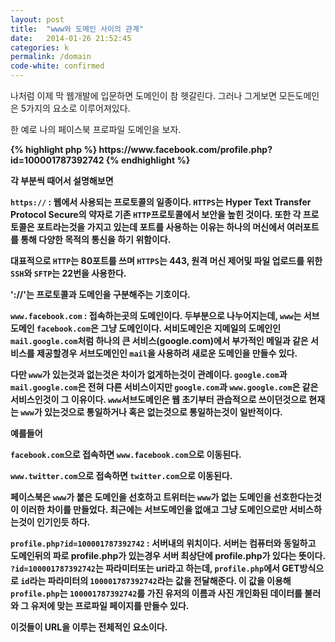 ```yaml
---
layout: post
title:  "www와 도메인 사이의 관계"
date:   2014-01-26 21:52:45
categories: k
permalink: /domain
code-white: confirmed
---
```


나처럼 이제 막 웹개발에 입문하면 도메인이 참 헷갈린다. 그러나 그게보면 모든도메인은 5가지의 요소로 이루어져있다. 

한 예로 나의 페이스북 프로파일 도메인을 보자.

<strong>
{% highlight php %}
https://www.facebook.com/profile.php?id=100001787392742
{% endhighlight %}
</string>

각 부분씩 때어서 설명해보면

`https://` : 웹에서 사용되는 프로토콜의 일종이다. `HTTPS`는 Hyper Text Transfer Protocol Secure의 약자로 기존 `HTTP`프로토콜에서 보안을 높힌 것이다. 또한 각 프로토콜은 포트라는것을 가지고 있는데 포트를 사용하는 이유는 하나의 머신에서 여러포트를 통해 다양한 목적의 통신을 하기 위함이다.

대표적으로 `HTTP`는 80포트를 쓰며 `HTTPS`는 443, 원격 머신 제어및 파일 업로드를 위한 `SSH`와 `SFTP`는 22번을 사용한다.

'://'는 프로토콜과 도메인을 구분해주는 기호이다.

`www.facebook.com` : 접속하는곳의 도메인이다. 두부분으로 나누어지는데, `www`는 서브도메인 `facebook.com`은 그냥 도메인이다. 서비도메인은 지메일의 도메인인 `mail.google.com`처럼 하나의 큰 서비스(google.com)에서 부가적인 메일과 같은 서비스를 제공할경우 서브도메인인 `mail`을 사용하려 새로운 도메인을 만들수 있다.

다만 `www`가 있는것과 없는것은 차이가 없게하는것이 관례이다. `google.com`과 `mail.google.com`은 전혀 다른 서비스이지만 `google.com`과 `www.google.com`은 같은 서비스인것이 그 이유이다. `www`서브도메인은 웹 초기부터 관습적으로 쓰이던것으로 현재는 `www`가 있는것으로 통일하거나 혹은 없는것으로 통일하는것이 일반적이다.

예를들어 

`facebook.com`으로 접속하면 `www.facebook.com`으로 이동된다.

`www.twitter.com`으로 접속하면 `twitter.com`으로 이동된다.

페이스북은 `www`가 붙은 도메인을 선호하고 트위터는 `www`가 없는 도메인을 선호한다는것이 이러한 차이를 만들었다. 최근에는 서브도메인을 없애고 그냥 도메인으로만 서비스하는것이 인기인듯 하다.

`profile.php?id=100001787392742` : 서버내의 위치이다. 서버는 컴퓨터와 동일하고 도메인뒤의 파로 profile.php가 있는경우 서버 최상단에 profile.php가 있다는 뜻이다. `?id=100001787392742`는 파라미터또는 uri라고 하는데, `profile.php`에서 GET방식으로 `id`라는 파라미터의 `100001787392742`라는 값을 전달해준다. 이 값을 이용해 `profile.php`는 `100001787392742`를 가진 유저의 이름과 사진 개인화된 데이터를 불러와 그 유저에 맞는 프로파일 페이지를 만들수 있다.

이것들이 URL을 이루는 전체적인 요소이다.
